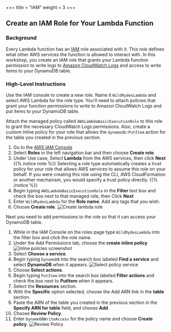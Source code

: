 +++
title = "IAM"
weight = 3
+++

## Create an IAM Role for Your Lambda Function

### Background

Every Lambda function has an [IAM][iam] role associated with it. This role defines what other AWS services the function is allowed to interact with. In this workshop, you create an IAM role that grants your Lambda function permission to write logs to [Amazon CloudWatch Logs][cloudwatch] and access to write items to your DynamoDB table.

### High-Level Instructions

Use the IAM console to create a new role. Name it `WildRydesLambda` and select AWS Lambda for the role type. You'll need to attach policies that grant your function permissions to write to Amazon CloudWatch Logs and put items to your DynamoDB table.

Attach the managed policy called `AWSLambdaBasicExecutionRole` to this role to grant the necessary CloudWatch Logs permissions. Also, create a custom inline policy for your role that allows the `dynamodb:PutItem` action for the table you created in the previous section.

1. Go to the [AWS IAM Console][iam-console]
2. Select **Roles** in the left navigation bar and then choose **Create role**.
3. Under Use case, Select **Lambda** from the AWS services, then click **Next**
{{% notice note %}}
Selecting a role type automatically creates a trust policy for your role that allows AWS services to assume this role on your behalf. If you were creating this role using the CLI, AWS CloudFormation or another mechanism, you would specify a trust policy directly.
{{% /notice %}}
4. Begin typing `AWSLambdaBasicExecutionRole` in the **Filter** text box and check the box next to that managed role, then Click **Next**
5. Enter `WildRydesLambda` for the **Role name**. Add any tags that you wish.
6. Choose **Create role**. 
![Create lambda role](/images/create-lambda-role.png)

Next you need to add permissions to the role so that it can access your DynamoDB table.

1. While in the IAM Console on the roles page type `WildRydesLambda` into the filter box and click the role name.
2. Under the Add Permissions tab, choose the **create inline policy**
    ![Inline policies screenshot](/images/create-inline-policy.png)
3. Select **Choose a service**.
4. Begin typing `DynamoDB` into the search box labeled **Find a service** and select **DynamoDB** when it appears.
    ![Select policy service](/images/select-policy-service.png)
5. Choose **Select actions**.
6. Begin typing `PutItem` into the search box labeled **Filter actions** and check the box next to **PutItem** when it appears.
7. Select the **Resources** section.
8. With the **Specific** option selected, choose the Add ARN link in the **table** section.
9. Paste the ARN of the table you created in the previous section in the **Specify ARN for table** field, and choose **Add**.
10. Choose **Review Policy**.
11. Enter `DynamoDBWriteAccess` for the policy name and choose **Create policy**.
    ![Review Policy](/images/review-policy.png)

[cloudwatch]: https://aws.amazon.com/cloudwatch/
[iam]: https://aws.amazon.com/iam/
[iam-console]: https://console.aws.amazon.com/iam/home
